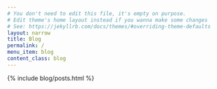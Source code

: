 ```yaml
---
# You don't need to edit this file, it's empty on purpose.
# Edit theme's home layout instead if you wanna make some changes
# See: https://jekyllrb.com/docs/themes/#overriding-theme-defaults
layout: narrow
title: Blog
permalink: /
menu_item: blog
content_class: blog
---
```


{% include blog/posts.html %}
